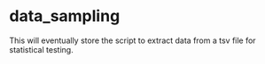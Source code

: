 # data_sampling
This will eventually store the script to extract data from a tsv file for statistical testing. 
